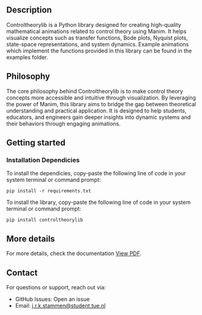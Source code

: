 ## Description
Controltheorylib is a Python library designed for creating high-quality mathematical animations related to control theory using Manim. It helps visualize concepts such as transfer functions, Bode plots, Nyquist plots, state-space representations, and system dynamics. Example animations which implement the functions provided in this library can be found in the examples folder. 

## Philosophy
The core philosophy behind Controltheorylib is to make control theory concepts more accessible and intuitive through visualization. By leveraging the power of Manim, this library aims to bridge the gap between theoretical understanding and practical application. It is designed to help students, educators, and engineers gain deeper insights into dynamic systems and their behaviors through engaging animations.

## Getting started 
### Installation Dependicies
To install the dependicies, copy-paste the following line of code in your system terminal or command prompt:

`pip install -r requirements.txt`

To install the library, copy-paste the following line of code in your system terminal or command prompt:

`pip install controltheorylib`

## More details
For more details, check the documentation [View PDF](https://raw.githubusercontent.com/JortStamme/Controltheorylibrary/main/Controltheorylib_manual.pdf).

## Contact
For questions or support, reach out via:
+ GitHub Issues: Open an issue
+ Email: j.r.k.stammen@student.tue.nl

